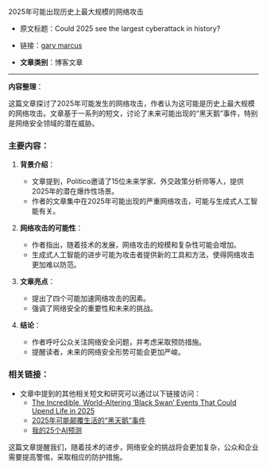 2025年可能出现历史上最大规模的网络攻击
- 原文标题：Could 2025 see the largest cyberattack in history?
- 链接：[gary marcus](https://garymarcus.substack.com/p/could-2025-see-the-largest-cyberattack?utm_source=post-email-title&publication_id=888615&post_id=154084125&utm_campaign=email-post-title&isFreemail=true&r=208yzy&triedRedirect=true&utm_medium=email)

- **文章类别**：博客文章

---
**内容整理**：

这篇文章探讨了2025年可能发生的网络攻击，作者认为这可能是历史上最大规模的网络攻击。文章基于一系列的短文，讨论了未来可能出现的“黑天鹅”事件，特别是网络安全领域的潜在威胁。

### 主要内容：
1. **背景介绍**：
   - 文章提到，Politico邀请了15位未来学家、外交政策分析师等人，提供2025年的潜在爆炸性场景。
   - 作者的文章集中在2025年可能出现的严重网络攻击，可能与生成式人工智能有关。

2. **网络攻击的可能性**：
   - 作者指出，随着技术的发展，网络攻击的规模和复杂性可能会增加。
   - 生成式人工智能的进步可能为攻击者提供新的工具和方法，使得网络攻击更加难以防范。

3. **文章亮点**：
   - 提出了四个可能加速网络攻击的因素。
   - 强调了网络安全的重要性和未来的挑战。

4. **结论**：
   - 作者呼吁公众关注网络安全问题，并考虑采取预防措施。
   - 提醒读者，未来的网络安全形势可能会更加严峻。

### 相关链接：
- 文章中提到的其他相关短文和研究可以通过以下链接访问：
  - [The Incredible, World-Altering ‘Black Swan’ Events That Could Upend Life in 2025](https://www.politico.com/news/magazine/2025/01/03/15-unpredictable-scenarios-for-2025-00196309)
  - [2025年可能颠覆生活的“黑天鹅”事件](2025年可能颠覆生活的“黑天鹅”事件.md)
  - [我的25个AI预测](https://garymarcus.substack.com/publish/post/154084125?back=%2Fpublish%2Fposts%2Fdrafts)

这篇文章提醒我们，随着技术的进步，网络安全的挑战将会更加复杂，公众和企业需要提高警惕，采取相应的防护措施。